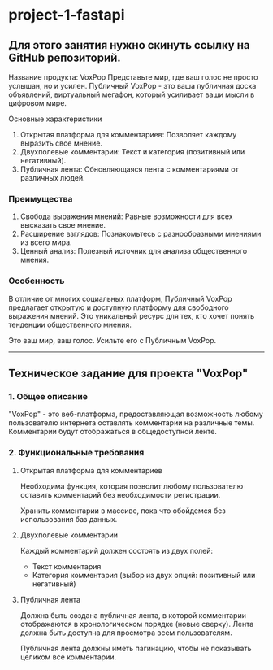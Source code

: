 # project-1-fastapi
Для этого занятия нужно скинуть ссылку на GitHub репозиторий.
-------------------------------------
Название продукта: VoxPop
Представьте мир, где ваш голос не просто услышан, но и усилен. Публичный VoxPop - это ваша публичная доска объявлений, виртуальный мегафон, который усиливает ваши мысли в цифровом мире.

Основные характеристики

1. Открытая платформа для комментариев: Позволяет каждому выразить свое мнение.
2. Двухполевые комментарии: Текст и категория (позитивный или негативный).
3. Публичная лента: Обновляющаяся лента с комментариями от различных людей.

### Преимущества

1. Свобода выражения мнений: Равные возможности для всех высказать свое мнение.
2. Расширение взглядов: Познакомьтесь с разнообразными мнениями из всего мира.
3. Ценный анализ: Полезный источник для анализа общественного мнения.

### Особенность

В отличие от многих социальных платформ, Публичный VoxPop предлагает открытую и доступную платформу для свободного выражения мнений. Это уникальный ресурс для тех, кто хочет понять тенденции общественного мнения.

Это ваш мир, ваш голос. Усильте его с Публичным VoxPop.


---------------------
## Техническое задание для проекта "VoxPop"

### 1. Общее описание

"VoxPop" - это веб-платформа, предоставляющая возможность любому пользователю интернета оставлять комментарии на различные темы. Комментарии будут отображаться в общедоступной ленте.

### 2. Функциональные требования

1. Открытая платформа для комментариев
   
    Необходима функция, которая позволит любому пользователю оставить комментарий без необходимости регистрации.
   
    Хранить комментарии в массиве, пока что обойдемся без использования баз данных.
   
2. Двухполевые комментарии
   
    Каждый комментарий должен состоять из двух полей:
   
    - Текст комментария
    - Категория комментария (выбор из двух опций: позитивный или негативный)
3. Публичная лента
   
    Должна быть создана публичная лента, в которой комментарии отображаются в хронологическом порядке (новые сверху). Лента должна быть доступна для просмотра всем пользователям.
   
    Публичная лента должны иметь пагинацию, чтобы не показывать целиком все комментарии.